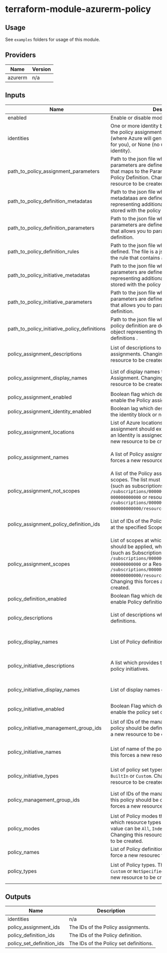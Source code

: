 # terraform-module-azurerm-policy

## Usage
See `examples` folders for usage of this module.

<!-- BEGINNING OF PRE-COMMIT-TERRAFORM DOCS HOOK -->
## Providers

| Name | Version |
|------|---------|
| azurerm | n/a |

## Inputs

| Name | Description | Type | Default | Required |
|------|-------------|------|---------|:-----:|
| enabled | Enable or disable modul | `bool` | `true` | no |
| identities | One or more identity blocks. Possible values for the policy assignment types are `SystemAssigned` (where Azure will generate a service principal for you), or None (no use of a managed service identity). | `list(list(object({ policy_assignment_types = list(string) })))` | `[]` | no |
| path\_to\_policy\_assignment\_parameters | Path to the json file where policy assignment parameters are defined. This is a JSON object that maps to the Parameters field from the Policy Definition. Changing this forces a new resource to be created. | `string` | `""` | no |
| path\_to\_policy\_definition\_metadatas | Path to the json file where the policy metadataas are defined. The file a json object representing additional metadata that should be stored with the policy definition. | `string` | `""` | no |
| path\_to\_policy\_definition\_parameters | Path to the json file where the policy parameters are defined. The file is a json object that allows you to parameterize your policy definition. | `string` | `""` | no |
| path\_to\_policy\_definition\_rules | Path to the json file where the policy rule are defined. The file is a json object representing the rule that contains an if and a then block. | `string` | `""` | no |
| path\_to\_policy\_initiative\_metadatas | Path to the json file where the policy initiatives parameters are defined. The file is a json object representing additional metadata that should be stored with the policy definition. | `string` | `""` | no |
| path\_to\_policy\_initiative\_parameters | Path to the json file where the policy initiative parameters are defined. The file is a json object that allows you to parameterize your policy definition. | `string` | `""` | no |
| path\_to\_policy\_initiative\_policy\_definitions | Path to the json file where the policy initiative policy definition are defined. This is a json object representing the bundled policy definitions . | `string` | `""` | no |
| policy\_assignment\_descriptions | List of descriptions to use for the  Policy assignments. Changing this force a new resource to be created. | `list(string)` | <pre>[<br>  ""<br>]</pre> | no |
| policy\_assignment\_display\_names | List of display names to use for this Policy Assignment. Changing this forces a new resource to be created. | `list(string)` | <pre>[<br>  ""<br>]</pre> | no |
| policy\_assignment\_enabled | Boolean flag which describes whether or not to enable the Policy assignment. | `bool` | `false` | no |
| policy\_assignment\_identity\_enabled | Boolean lag which describes whether to enable the identity block or not. | `bool` | `false` | no |
| policy\_assignment\_locations | List of Azure locations where this policy assignment should exist. This is required when an Identity is assigned. Changing this forces a new resource to be created. | `list(string)` | <pre>[<br>  ""<br>]</pre> | no |
| policy\_assignment\_names | A list of Policy assignment names.Changing this forces a new resource to be created. | `list(string)` | <pre>[<br>  ""<br>]</pre> | no |
| policy\_assignment\_not\_scopes | A list of the Policy assignment's excluded scopes. The list must contain resource IDs (such as subscriptions e.g. `/subscriptions/00000000-0000-0000-000000000000` or resource groups e.g. `/subscriptions/00000000-0000-0000-000000000000/resourceGroups/myResourceGroup`). | `list(list(string))` | <pre>[<br>  [<br>    ""<br>  ]<br>]</pre> | no |
| policy\_assignment\_policy\_definition\_ids | List of  IDs of the Policy Definition to be applied at the specified Scope | `list(string)` | <pre>[<br>  ""<br>]</pre> | no |
| policy\_assignment\_scopes | List of scopes at which the Policy Assignment should be applied, which must be a Resource ID (such as Subscription e.g. `/subscriptions/00000000-0000-0000-000000000000` or a Resource Group e.g. `/subscriptions/00000000-0000-0000-000000000000/resourceGroups/myResourceGroup`). Changing this forces a new resource to be created. | `list(string)` | <pre>[<br>  ""<br>]</pre> | no |
| policy\_definition\_enabled | Boolean flag which describes whether or not to enable Policy definition. | `bool` | `false` | no |
| policy\_descriptions | List of descriptions which define the Policy definitions. | `list(string)` | <pre>[<br>  ""<br>]</pre> | no |
| policy\_display\_names | List of Policy definition display names. | `list(string)` | <pre>[<br>  ""<br>]</pre> | no |
| policy\_initiative\_descriptions | A list which provides the decriptions for the policy initiatives. | `list(string)` | <pre>[<br>  ""<br>]</pre> | no |
| policy\_initiative\_display\_names | List of display names of the policy initiatives. | `list(string)` | <pre>[<br>  ""<br>]</pre> | no |
| policy\_initiative\_enabled | Boolean Flag which decribe whether or not enable the policy set definition. | `bool` | `false` | no |
| policy\_initiative\_management\_group\_ids | List of IDs of the management group where this policy should be defined. Changing this forces a new resource to be created. | `list(string)` | <pre>[<br>  ""<br>]</pre> | no |
| policy\_initiative\_names | List of name of the policy initiatives. Changing this forces a new resource to be created. | `list(string)` | <pre>[<br>  ""<br>]</pre> | no |
| policy\_initiative\_types | List of policy set types. Possible values are `BuiltIn` or `Custom`. Changing this forces a new resource to be created. | `list(string)` | <pre>[<br>  ""<br>]</pre> | no |
| policy\_management\_group\_ids | List of IDs of the management groups where this policy should be defined. Changing this forces a new resource to be created. | `list(string)` | <pre>[<br>  ""<br>]</pre> | no |
| policy\_modes | List of Policy modes that allows us to specify which resource types will be evaluated. The value can be `All`, `Indexed` or `NotSpecified`. Changing this resource forces a new resource to be created. | `list(string)` | <pre>[<br>  ""<br>]</pre> | no |
| policy\_names | List of Policy definition names. Changing this force a new resourec to be created. | `list(string)` | `[]` | no |
| policy\_types | List of Policy types. The value can be `BuiltIn`, `Custom` or `NotSpecified`. Changing this forces a new resource to be created. | `list(string)` | <pre>[<br>  ""<br>]</pre> | no |

## Outputs

| Name | Description |
|------|-------------|
| identities | n/a |
| policy\_assignment\_ids | The IDs of the Policy assignments. |
| policy\_definition\_ids | The IDs of the Policy definition. |
| policy\_set\_definition\_ids | The IDs of the Policy set definitions. |

<!-- END OF PRE-COMMIT-TERRAFORM DOCS HOOK -->

